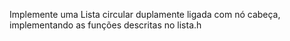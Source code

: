 Implemente uma Lista circular duplamente ligada com nó cabeça, implementando as funções descritas no lista.h